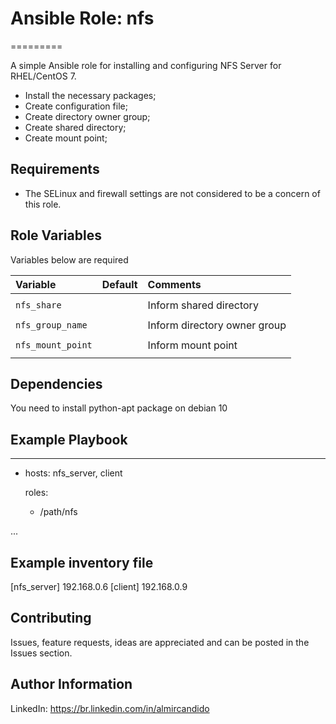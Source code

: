 # Ansible Role: nfs
=========

A simple Ansible role for installing and configuring NFS Server for RHEL/CentOS 7.

- Install the necessary packages;
- Create configuration file;
- Create directory owner group;
- Create shared directory;
- Create mount point;


Requirements
------------

- The SELinux and firewall settings are not considered to be a concern of this role.

Role Variables
--------------


Variables below are required

| Variable                                     | Default                       | Comments                                     
| :---                                         | :---                          | :---       
|                                              |                               |
| `nfs_share`                                  |                               | Inform shared directory 
|                                              |                               |
| `nfs_group_name`                             |                               | Inform directory owner group
|                                              |                               |
| `nfs_mount_point`                            |                               | Inform mount point
|                                              |                               |


Dependencies
------------

You need to install python-apt package on debian 10 


Example Playbook
----------------

---
- hosts: nfs_server, client

  roles:

    - /path/nfs

...

Example inventory file
----------------------
[nfs_server]
192.168.0.6
[client]
192.168.0.9

## Contributing

Issues, feature requests, ideas are appreciated and can be posted in the Issues section.


Author Information
------------------
LinkedIn: https://br.linkedin.com/in/almircandido
